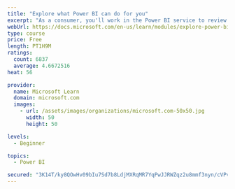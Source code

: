 ```yaml
---
title: "Explore what Power BI can do for you"
excerpt: "As a consumer, you'll work in the Power BI service to review and interact with content that has been shared with you. This module provides the foundational information that you need to work effectively in the Power BI service."
webUrl: https://docs.microsoft.com/en-us/learn/modules/explore-power-bi-service/
type: course
price: Free
length: PT1H9M
ratings:
  count: 6837
  average: 4.6672516
heat: 56

provider:
  name: Microsoft Learn
  domain: microsoft.com
  images:
    - url: /assets/images/organizations/microsoft.com-50x50.jpg
      width: 50
      height: 50

levels:
  - Beginner

topics:
  - Power BI

secured: "3K14T/ky8QOwHv09bIu7Sd7b8LdjMXRqMR7YqPwJJRWZqz2u8mmf3nyn/cVPvUBEP68olIl9cIJR66HunRETpZYlrbyMAUjIYLbOeWIgn3M5LUJzOXx36JEQEu0IIrEWfS5bpkOVtIgcaDwe5t4dbRwX/CyM1PzrllhaFcN1s9XHbxAUNuz+y3dqbfNIMUArimgQXsiNxGVJoaMbzrp4Ny84Vp9FSAObNhR5XLveohaDa3YSvZXI18mXFMQffkBYmQXjg2TFyPe7bdnRf+Uu5S5dTwMIgUFzKQlPhvvyX2aOhhSRiVBxOZRgtq+WnWA6674Y81gNr0q6UwKS8xtEe0tbdojyYyeu+H1z69GkYupTOjXMpXCB8ShiKSgyDGhmbkFv8Bp3WJ3rLQGez8CoqTyN5Kl7SRuecAdPiPcRPIA=;nAOXK3v+parhVUnbP4IwIA=="
---
```


